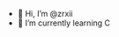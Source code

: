 - 👋 Hi, I’m @zrxii 
- 🌱 I’m currently learning C

<!---
zrxii/zrxii is a ✨ special ✨ repository because its `README.md` (this file) appears on your GitHub profile.
You can click the Preview link to take a look at your changes.
--->
